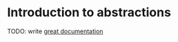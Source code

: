 # Introduction to abstractions

TODO: write [great documentation](http://jacobian.org/writing/great-documentation/what-to-write/)
